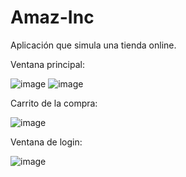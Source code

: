 # Amaz-Inc
Aplicación que simula una tienda online.

Ventana principal:

![image](https://user-images.githubusercontent.com/96338110/146640425-340c0a56-e019-4d93-9d52-f87084445d00.png) ![image](https://user-images.githubusercontent.com/96338110/146640456-35e38eca-472d-4a80-804a-9cc6318ef5ee.png)

Carrito de la compra:

![image](https://user-images.githubusercontent.com/96338110/146640504-a63f5661-c68e-46e9-8492-0f64c383530b.png)


Ventana de login:

![image](https://user-images.githubusercontent.com/96338110/146640522-d2101074-59ef-4d73-a02b-4d929823c4e3.png)

